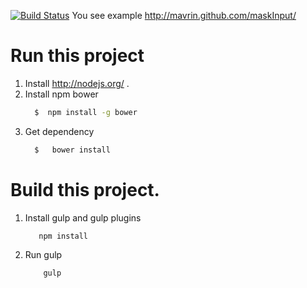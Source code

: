 [![Build Status](https://travis-ci.org/Mavrin/maskInput.svg?branch=master)](https://travis-ci.org/Mavrin/maskInput)
You see example
http://mavrin.github.com/maskInput/

# Run this project
1. Install http://nodejs.org/ .
2. Install npm bower
    ```bash
      $  npm install -g bower
    ```
3. Get dependency
    ```bash
      $   bower install
    ```


# Build this project.
1. Install gulp and gulp plugins
    ```
       npm install
    ```
2. Run gulp
    ```
        gulp
    ```

